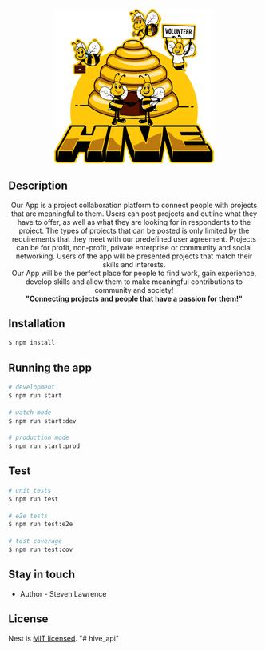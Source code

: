 <p align="center">
  <a href="#" target="blank"><img src="./assets/HiveLogo.png" width="320" alt="Hive Logo" /></a>
</p>

## Description
<p align="center">
  Our App is a project collaboration platform to connect people with projects that are meaningful to them.
  Users can post projects and outline what they have to offer, as well as what they are looking for in respondents to the project.
  The types of projects that can be posted is only limited by the requirements that they meet with our predefined user agreement.
  Projects can be for profit, non-profit, private enterprise or community and social networking.
  Users of the app will be presented projects that match their skills and interests.
  <br>
  Our App will be the perfect place for people to find work, gain experience, develop skills and allow them to make meaningful contributions to community and society!
  <br>
  <strong>"Connecting projects and people that have a passion for them!"</strong>
</p>

## Installation

```bash
$ npm install
```

## Running the app

```bash
# development
$ npm run start

# watch mode
$ npm run start:dev

# production mode
$ npm run start:prod
```

## Test

```bash
# unit tests
$ npm run test

# e2e tests
$ npm run test:e2e

# test coverage
$ npm run test:cov
```

## Stay in touch

- Author - Steven Lawrence

## License

Nest is [MIT licensed](LICENSE).
"# hive_api"
